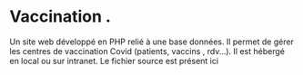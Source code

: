# Vaccination . 
Un site web développé en PHP relié à une base données. Il permet de gérer les centres de vaccination Covid (patients, vaccins , rdv...).
Il est hébergé en local ou sur intranet.
Le fichier source est présent ici
